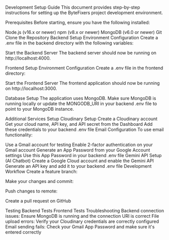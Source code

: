 Development Setup Guide
This document provides step-by-step instructions for setting up the ByteFixers project development environment.

Prerequisites
Before starting, ensure you have the following installed:

Node.js (v16.x or newer)
npm (v8.x or newer)
MongoDB (v6.0 or newer)
Git
Clone the Repository
Backend Setup
Environment Configuration
Create a .env file in the backend directory with the following variables:

Start the Backend Server
The backend server should now be running on http://localhost:4000.

Frontend Setup
Environment Configuration
Create a .env file in the frontend directory:

Start the Frontend Server
The frontend application should now be running on http://localhost:3000.

Database Setup
The application uses MongoDB. Make sure MongoDB is running locally or update the MONGODB_URI in your backend .env file to point to your MongoDB instance.

Additional Services Setup
Cloudinary Setup
Create a Cloudinary account
Get your cloud name, API key, and API secret from the Dashboard
Add these credentials to your backend .env file
Email Configuration
To use email functionality:

Use a Gmail account for testing
Enable 2-factor authentication on your Gmail account
Generate an App Password from your Google Account settings
Use this App Password in your backend .env file
Gemini API Setup (AI Chatbot)
Create a Google Cloud account and enable the Gemini API
Generate an API key and add it to your backend .env file
Development Workflow
Create a feature branch:

Make your changes and commit:

Push changes to remote:

Create a pull request on GitHub

Testing
Backend Tests
Frontend Tests
Troubleshooting
Backend connection issues: Ensure MongoDB is running and the connection URI is correct
File upload errors: Verify your Cloudinary credentials are correctly configured
Email sending fails: Check your Gmail App Password and make sure it's entered correctly